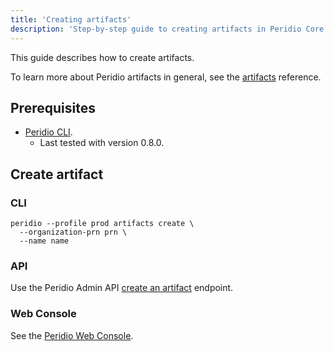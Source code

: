 ```yaml
---
title: 'Creating artifacts'
description: 'Step-by-step guide to creating artifacts in Peridio Core for organizing binary types with CLI and web console instructions.'
---
```


This guide describes how to create artifacts.

To learn more about Peridio artifacts in general, see the [artifacts](/peridio-core/reference/binary-management/artifacts) reference.

## Prerequisites

- [Peridio CLI](https://github.com/peridio/morel/releases).
  - Last tested with version 0.8.0.

## Create artifact

### CLI

```console
peridio --profile prod artifacts create \
  --organization-prn prn \
  --name name
```

### API

Use the Peridio Admin API [create an artifact](/peridio-core/tools/admin-api#artifacts/operation/create-an-artifact) endpoint.

### Web Console

See the [Peridio Web Console](https://console.peridio.com).
